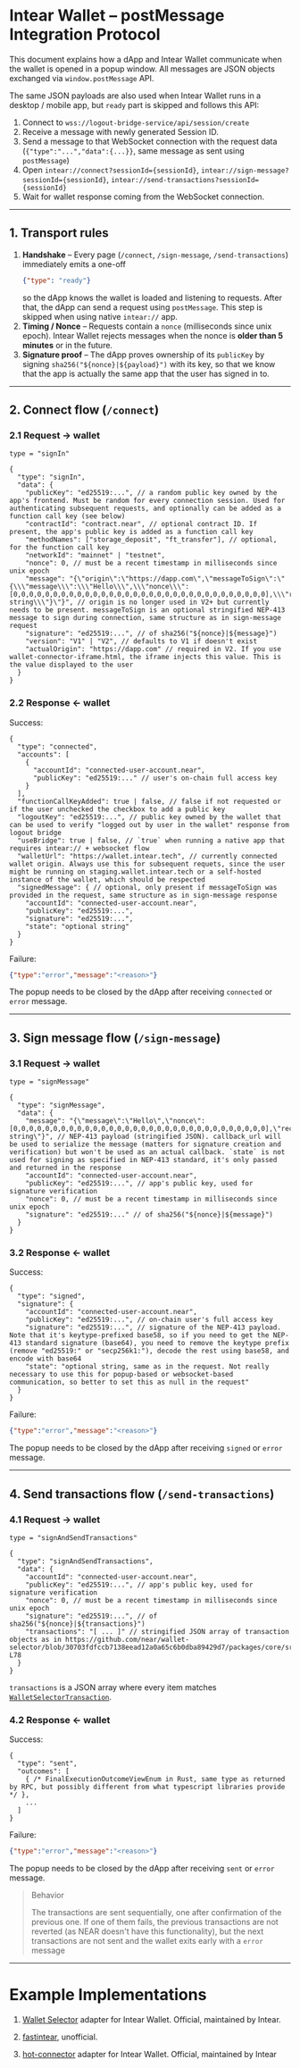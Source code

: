 # Intear Wallet – postMessage Integration Protocol

This document explains how a dApp and Intear Wallet communicate when the wallet is opened in a popup window.  All messages are JSON objects exchanged via `window.postMessage` API.

The same JSON payloads are also used when Intear Wallet runs in a desktop / mobile app, but `ready` part is skipped and follows this API:
1. Connect to `wss://logout-bridge-service/api/session/create`
2. Receive a message with newly generated Session ID.
3. Send a message to that WebSocket connection with the request data (`{"type":"...","data":{...}}`, same message as sent using `postMessage`)
4. Open `intear://connect?sessionId={sessionId}`, `intear://sign-message?sessionId={sessionId}`, `intear://send-transactions?sessionId={sessionId}`
5. Wait for wallet response coming from the WebSocket connection.

---

## 1. Transport rules

1. **Handshake** – Every page (`/connect`, `/sign-message`, `/send-transactions`)
   immediately emits a one-off
   ```json
   {"type": "ready"}
   ```
   so the dApp knows the wallet is loaded and listening to requests. After that,
   the dApp can send a request using `postMessage`. This step is skipped when using
   native `intear://` app.
2. **Timing / Nonce** – Requests contain a `nonce` (milliseconds since unix epoch).
   Intear Wallet rejects messages when the nonce is **older than 5 minutes** or in
   the future.
3. **Signature proof** – The dApp proves ownership of its `publicKey` by signing
   `sha256("${nonce}|${payload}")` with its key, so that we know that the app is
   actually the same app that the user has signed in to.

---

## 2. Connect flow (`/connect`)

### 2.1  Request → wallet

`type = "signIn"`
```jsonc
{
  "type": "signIn",
  "data": {
    "publicKey": "ed25519:...", // a random public key owned by the app's frontend. Must be random for every connection session. Used for authenticating subsequent requests, and optionally can be added as a function call key (see below)
    "contractId": "contract.near", // optional contract ID. If present, the app's public key is added as a function call key
    "methodNames": ["storage_deposit", "ft_transfer"], // optional, for the function call key
    "networkId": "mainnet" | "testnet",
    "nonce": 0, // must be a recent timestamp in milliseconds since unix epoch
    "message": "{\"origin\":\"https://dapp.com\",\"messageToSign\":\"{\\\"message\\\":\\\"Hello\\\",\\\"nonce\\\":[0,0,0,0,0,0,0,0,0,0,0,0,0,0,0,0,0,0,0,0,0,0,0,0,0,0,0,0,0,0,0,0],\\\"recipient\\\":\\\"app.near\\\",\\\"callback_url\\\":null,\\\"state\\\":\\\"optional string\\\"}\"}", // origin is no longer used in V2+ but currently needs to be present. messageToSign is an optional stringified NEP-413 message to sign during connection, same structure as in sign-message request
    "signature": "ed25519:...", // of sha256("${nonce}|${message}")
    "version": "V1" | "V2", // defaults to V1 if doesn't exist
    "actualOrigin": "https://dapp.com" // required in V2. If you use wallet-connector-iframe.html, the iframe injects this value. This is the value displayed to the user
  }
}
```

### 2.2  Response ← wallet

Success:
```jsonc
{
  "type": "connected",
  "accounts": [
    {
      "accountId": "connected-user-account.near",
      "publicKey": "ed25519:..." // user's on-chain full access key
    }
  ],
  "functionCallKeyAdded": true | false, // false if not requested or if the user unchecked the checkbox to add a public key
  "logoutKey": "ed25519:...", // public key owned by the wallet that can be used to verify "logged out by user in the wallet" response from logout bridge
  "useBridge": true | false, // `true` when running a native app that requires intear:// + websocket flow
  "walletUrl": "https://wallet.intear.tech", // currently connected wallet origin. Always use this for subsequent requets, since the user might be running on staging.wallet.intear.tech or a self-hosted instance of the wallet, which should be respected
  "signedMessage": { // optional, only present if messageToSign was provided in the request, same structure as in sign-message response
    "accountId": "connected-user-account.near",
    "publicKey": "ed25519:...",
    "signature": "ed25519:...",
    "state": "optional string"
  }
}
```

Failure:
```json
{"type":"error","message":"<reason>"}
```

The popup needs to be closed by the dApp after receiving `connected` or `error` message.

---

## 3. Sign message flow (`/sign-message`)

### 3.1  Request → wallet

`type = "signMessage"`
```jsonc
{
  "type": "signMessage",
  "data": {
    "message": "{\"message\":\"Hello\",\"nonce\":[0,0,0,0,0,0,0,0,0,0,0,0,0,0,0,0,0,0,0,0,0,0,0,0,0,0,0,0,0,0,0,0],\"recipient\":\"app.near\",\"callback_url\":null,\"state\":\"optional string\"}", // NEP-413 payload (stringified JSON). callback_url will be used to serialize the message (matters for signature creation and verification) but won't be used as an actual callback. `state` is not used for signing as specified in NEP-413 standard, it's only passed and returned in the response
    "accountId": "connected-user-account.near",
    "publicKey": "ed25519:...", // app's public key, used for signature verification
    "nonce": 0, // must be a recent timestamp in milliseconds since unix epoch
    "signature": "ed25519:..." // of sha256("${nonce}|${message}")
  }
}
```

### 3.2  Response ← wallet

Success:
```jsonc
{
  "type": "signed",
  "signature": {
    "accountId": "connected-user-account.near",
    "publicKey": "ed25519:...", // on-chain user's full access key
    "signature": "ed25519:...", // signature of the NEP-413 payload. Note that it's keytype-prefixed base58, so if you need to get the NEP-413 standard signature (base64), you need to remove the keytype prefix (remove "ed25519:" or "secp256k1:"), decode the rest using base58, and encode with base64
    "state": "optional string, same as in the request. Not really necessary to use this for popup-based or websocket-based communication, so better to set this as null in the request"
  }
}
```

Failure:
```json
{"type":"error","message":"<reason>"}
```

The popup needs to be closed by the dApp after receiving `signed` or `error` message.

---

## 4. Send transactions flow (`/send-transactions`)

### 4.1  Request → wallet

`type = "signAndSendTransactions"`
```jsonc
{
  "type": "signAndSendTransactions",
  "data": {
    "accountId": "connected-user-account.near",
    "publicKey": "ed25519:...", // app's public key, used for signature verification
    "nonce": 0, // must be a recent timestamp in milliseconds since unix epoch
    "signature": "ed25519:...", // of sha256("${nonce}|${transactions}")
    "transactions": "[ ... ]" // stringified JSON array of transaction objects as in https://github.com/near/wallet-selector/blob/30703fdfccb7138eead12a0a65c6b0dba89429d7/packages/core/src/lib/wallet/transactions.types.ts#L1-L78
  }
}
```

`transactions` is a JSON array where every item matches
[`WalletSelectorTransaction`](./web/src/utils.rs).

### 4.2  Response ← wallet

Success:
```jsonc
{
  "type": "sent",
  "outcomes": [
    { /* FinalExecutionOutcomeViewEnum in Rust, same type as returned by RPC, but possibly different from what typescript libraries provide */ },
    ...
  ]
}
```

Failure:
```json
{"type":"error","message":"<reason>"}
```

The popup needs to be closed by the dApp after receiving `sent` or `error` message.

> Behavior
> 
> The transactions are sent sequentially, one after confirmation of the previous one. If one of them fails, the previous transactions are not reverted (as NEAR doesn't have this functionality), but the next transactions are not sent and the wallet exits early with a `error` message

---

# Example Implementations

1. [Wallet Selector](https://github.com/near/wallet-selector/tree/30703fdfccb7138eead12a0a65c6b0dba89429d7/packages/intear-wallet) adapter for Intear Wallet. Official, maintained by Intear.

2. [fastintear](https://github.com/elliotBraem/fastintear), unofficial.

3. [hot-connector](./web/src/js/near-selector.js) adapter for Intear Wallet. Official, maintained by Intear
